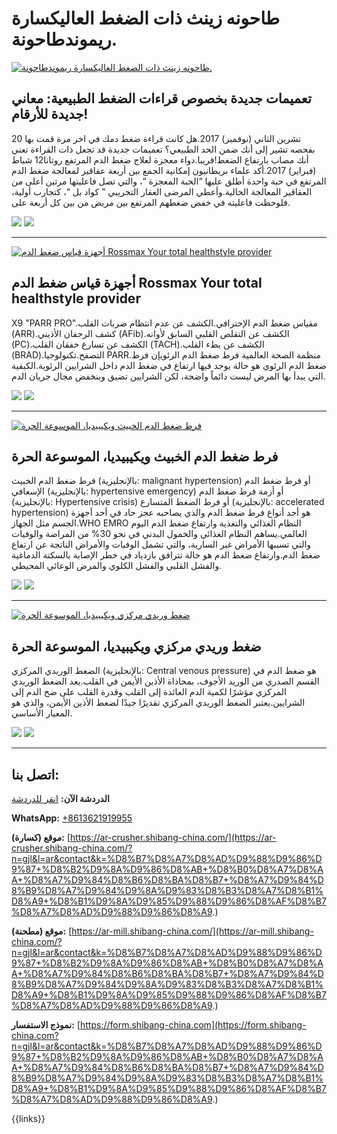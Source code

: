 # طاحونه زينث ذات الضغط العاليكسارة ريموندطاحونة.

<a href="https://swt.shibang-china.com/?n=gjl&l=ar&img&k=%D8%B7%D8%A7%D8%AD%D9%88%D9%86%D9%87+%D8%B2%D9%8A%D9%86%D8%AB+%D8%B0%D8%A7%D8%AA+%D8%A7%D9%84%D8%B6%D8%BA%D8%B7+%D8%A7%D9%84%D8%B9%D8%A7%D9%84%D9%8A%D9%83%D8%B3%D8%A7%D8%B1%D8%A9+%D8%B1%D9%8A%D9%85%D9%88%D9%86%D8%AF%D8%B7%D8%A7%D8%AD%D9%88%D9%86%D8%A9." target="_blank">![طاحونه زينث ذات الضغط العاليكسارة ريموندطاحونة.](http://static.shibang-china.com/all-800x300/1280.jpg)</a>

## تعميمات جديدة بخصوص قراءات الضغط الطبيعية: معاني جديدة للأرقام!
20 تشرين الثاني (نوفمبر) 2017.هل كانت قراءة ضغط دمك في اخر مرة قمت بها بفحصه تشير إلى أنك ضمن الحد الطبيعي؟ تعميمات جديدة قد تجعل ذات القراءة تعني أنك مصاب بارتفاع الضغط!قريبا.دواء معجزة لعلاج ضغط الدم المرتفع روتانا12 شباط (فبراير) 2017.أكد علماء بريطانيون إمكانية الجمع بين أربعة عقاقير لمعالجة ضغط الدم المرتفع في حبة واحدة أطلق عليها “الحبة المعجزة “، والتي تصل فاعليتها مرتين أعلى من العقاقير المعالجة الحالية.وأعطي المرضى العقار التجريبي ” كواد بل “، كتجارب أولية، فلوحظت فاعليته في خفض ضغطهم المرتفع بين مريض من بين كل أربعة على.


<a href="https://whatsapp.shibangsoft.com/WhatsApp.php" target="_blank" title="WhatsApp">![](http://static.shibang-china.com/icon/whatsapp.png)</a> <a href="https://swt.shibang-china.com/?n=gjl&l=ar&icon&k=%D8%B7%D8%A7%D8%AD%D9%88%D9%86%D9%87+%D8%B2%D9%8A%D9%86%D8%AB+%D8%B0%D8%A7%D8%AA+%D8%A7%D9%84%D8%B6%D8%BA%D8%B7+%D8%A7%D9%84%D8%B9%D8%A7%D9%84%D9%8A%D9%83%D8%B3%D8%A7%D8%B1%D8%A9+%D8%B1%D9%8A%D9%85%D9%88%D9%86%D8%AF%D8%B7%D8%A7%D8%AD%D9%88%D9%86%D8%A9." target="_blank">![](http://static.shibang-china.com/icon/chat-ar.png)</a>

---

<a href="https://swt.shibang-china.com/?n=gjl&l=ar&img&k=%D8%B7%D8%A7%D8%AD%D9%88%D9%86%D9%87+%D8%B2%D9%8A%D9%86%D8%AB+%D8%B0%D8%A7%D8%AA+%D8%A7%D9%84%D8%B6%D8%BA%D8%B7+%D8%A7%D9%84%D8%B9%D8%A7%D9%84%D9%8A%D9%83%D8%B3%D8%A7%D8%B1%D8%A9+%D8%B1%D9%8A%D9%85%D9%88%D9%86%D8%AF%D8%B7%D8%A7%D8%AD%D9%88%D9%86%D8%A9." target="_blank">![أجهزة قياس ضغط الدم Rossmax Your total healthstyle provider](http://static.shibang-china.com/all-800x300/1391.jpg)</a>

## أجهزة قياس ضغط الدم Rossmax Your total healthstyle provider
X9 &quot;PARR PRO&quot;.مقياس ضغط الدم الإحترافي.الكشف عن عدم انتظام ضربات القلب (ARR).كشف الرجفان الأذيني (AFib).الكشف عن التقلص القلبي السابق لأوانه (PC).الكشف عن تسارع خفقان القلب (TACH).الكشف عن بطء القلب (BRAD).التصفح.تكنولوجيا PARR.منظمة الصحة العالمية فرط ضغط الدم الرئويإن فرط ضغط الدم الرئوي هو حالة يوجد فيها ارتفاع في ضغط الدم داخل الشرايين الرئوية.الكيفية التي يبدأ بها المرض ليست دائماً واضحة، لكن الشرايين تضيق وينخفض مجال جريان الدم.


<a href="https://whatsapp.shibangsoft.com/WhatsApp.php" target="_blank" title="WhatsApp">![](http://static.shibang-china.com/icon/whatsapp.png)</a> <a href="https://swt.shibang-china.com/?n=gjl&l=ar&icon&k=%D8%B7%D8%A7%D8%AD%D9%88%D9%86%D9%87+%D8%B2%D9%8A%D9%86%D8%AB+%D8%B0%D8%A7%D8%AA+%D8%A7%D9%84%D8%B6%D8%BA%D8%B7+%D8%A7%D9%84%D8%B9%D8%A7%D9%84%D9%8A%D9%83%D8%B3%D8%A7%D8%B1%D8%A9+%D8%B1%D9%8A%D9%85%D9%88%D9%86%D8%AF%D8%B7%D8%A7%D8%AD%D9%88%D9%86%D8%A9." target="_blank">![](http://static.shibang-china.com/icon/chat-ar.png)</a>

---

<a href="https://swt.shibang-china.com/?n=gjl&l=ar&img&k=%D8%B7%D8%A7%D8%AD%D9%88%D9%86%D9%87+%D8%B2%D9%8A%D9%86%D8%AB+%D8%B0%D8%A7%D8%AA+%D8%A7%D9%84%D8%B6%D8%BA%D8%B7+%D8%A7%D9%84%D8%B9%D8%A7%D9%84%D9%8A%D9%83%D8%B3%D8%A7%D8%B1%D8%A9+%D8%B1%D9%8A%D9%85%D9%88%D9%86%D8%AF%D8%B7%D8%A7%D8%AD%D9%88%D9%86%D8%A9." target="_blank">![فرط ضغط الدم الخبيث ويكيبيديا، الموسوعة الحرة](http://static.shibang-china.com/all-800x300/908.jpg)</a>

## فرط ضغط الدم الخبيث ويكيبيديا، الموسوعة الحرة
فرط ضغط الدم الخبيث (بالإنجليزية: malignant hypertension) أو فرط ضغط الدم الإسعافي (بالإنجليزية: hypertensive emergency) أو أزمة فرط ضغط الدم (بالإنجليزية: Hypertensive crisis) أو فرط الضغط المتسارع (بالإنجليزية: accelerated hypertension) هو أحد أنواع فرط ضغط الدم والذي يصاحبه عجز حاد في أحد أجهزة الجسم مثل الجهاز.WHO EMRO النظام الغذائي والتغذية وارتفاع ضغط الدم اليوم العالمي.يساهم النظام الغذائي والخمول البدني في نحو 30% من المراضة والوفيات والتي تسببها الأمراض غير السارية، والتي تشمل الوفيات والأمراض الناتجة عن ارتفاع ضغط الدم.وارتفاع ضغط الدم هو حالة تترافق بازدياد في خطر الإصابة بالسكتة الدماغية والفشل القلبي والفشل الكلوي والمرض الوعائي المحيطي.


<a href="https://whatsapp.shibangsoft.com/WhatsApp.php" target="_blank" title="WhatsApp">![](http://static.shibang-china.com/icon/whatsapp.png)</a> <a href="https://swt.shibang-china.com/?n=gjl&l=ar&icon&k=%D8%B7%D8%A7%D8%AD%D9%88%D9%86%D9%87+%D8%B2%D9%8A%D9%86%D8%AB+%D8%B0%D8%A7%D8%AA+%D8%A7%D9%84%D8%B6%D8%BA%D8%B7+%D8%A7%D9%84%D8%B9%D8%A7%D9%84%D9%8A%D9%83%D8%B3%D8%A7%D8%B1%D8%A9+%D8%B1%D9%8A%D9%85%D9%88%D9%86%D8%AF%D8%B7%D8%A7%D8%AD%D9%88%D9%86%D8%A9." target="_blank">![](http://static.shibang-china.com/icon/chat-ar.png)</a>

---

<a href="https://swt.shibang-china.com/?n=gjl&l=ar&img&k=%D8%B7%D8%A7%D8%AD%D9%88%D9%86%D9%87+%D8%B2%D9%8A%D9%86%D8%AB+%D8%B0%D8%A7%D8%AA+%D8%A7%D9%84%D8%B6%D8%BA%D8%B7+%D8%A7%D9%84%D8%B9%D8%A7%D9%84%D9%8A%D9%83%D8%B3%D8%A7%D8%B1%D8%A9+%D8%B1%D9%8A%D9%85%D9%88%D9%86%D8%AF%D8%B7%D8%A7%D8%AD%D9%88%D9%86%D8%A9." target="_blank">![ضغط وريدي مركزي ويكيبيديا، الموسوعة الحرة](http://static.shibang-china.com/all-800x300/409.jpg)</a>

## ضغط وريدي مركزي ويكيبيديا، الموسوعة الحرة
الضغط الوريدي المركزي (بالإنجليزية: Central venous pressure) هو ضغط الدم في القسم الصدري من الوريد الأجوف، بمحاذاة الأذين الأيمن في القلب.يعد الضغط الوريدي المركزي مؤشرًا لكمية الدم العائدة إلى القلب وقدرة القلب على ضخ الدم إلى الشرايين.يعتبر الضغط الوريدي المركزي تقديرًا جيدًا لضغط الأذين الأيمن، والذي هو المعيار الأساسي.

<a href="https://whatsapp.shibangsoft.com/WhatsApp.php" target="_blank" title="WhatsApp">![](http://static.shibang-china.com/icon/whatsapp.png)</a> <a href="https://swt.shibang-china.com/?n=gjl&l=ar&icon&k=%D8%B7%D8%A7%D8%AD%D9%88%D9%86%D9%87+%D8%B2%D9%8A%D9%86%D8%AB+%D8%B0%D8%A7%D8%AA+%D8%A7%D9%84%D8%B6%D8%BA%D8%B7+%D8%A7%D9%84%D8%B9%D8%A7%D9%84%D9%8A%D9%83%D8%B3%D8%A7%D8%B1%D8%A9+%D8%B1%D9%8A%D9%85%D9%88%D9%86%D8%AF%D8%B7%D8%A7%D8%AD%D9%88%D9%86%D8%A9." target="_blank">![](http://static.shibang-china.com/icon/chat-ar.png)</a>

---
## اتصل بنا:

**الدردشة الآن:** [انقر للدردشة](https://swt.shibang-china.com?n=gjl&l=ar&contact&k=%D8%B7%D8%A7%D8%AD%D9%88%D9%86%D9%87+%D8%B2%D9%8A%D9%86%D8%AB+%D8%B0%D8%A7%D8%AA+%D8%A7%D9%84%D8%B6%D8%BA%D8%B7+%D8%A7%D9%84%D8%B9%D8%A7%D9%84%D9%8A%D9%83%D8%B3%D8%A7%D8%B1%D8%A9+%D8%B1%D9%8A%D9%85%D9%88%D9%86%D8%AF%D8%B7%D8%A7%D8%AD%D9%88%D9%86%D8%A9.)

**WhatsApp:**  [+8613621919955](https://whatsapp.shibangsoft.com/WhatsApp.php)

**موقع (كسارة):** [https://ar-crusher.shibang-china.com/](https://ar-crusher.shibang-china.com/?n=gjl&l=ar&contact&k=%D8%B7%D8%A7%D8%AD%D9%88%D9%86%D9%87+%D8%B2%D9%8A%D9%86%D8%AB+%D8%B0%D8%A7%D8%AA+%D8%A7%D9%84%D8%B6%D8%BA%D8%B7+%D8%A7%D9%84%D8%B9%D8%A7%D9%84%D9%8A%D9%83%D8%B3%D8%A7%D8%B1%D8%A9+%D8%B1%D9%8A%D9%85%D9%88%D9%86%D8%AF%D8%B7%D8%A7%D8%AD%D9%88%D9%86%D8%A9.)

**موقع (مطحنة):** [https://ar-mill.shibang-china.com/](https://ar-mill.shibang-china.com/?n=gjl&l=ar&contact&k=%D8%B7%D8%A7%D8%AD%D9%88%D9%86%D9%87+%D8%B2%D9%8A%D9%86%D8%AB+%D8%B0%D8%A7%D8%AA+%D8%A7%D9%84%D8%B6%D8%BA%D8%B7+%D8%A7%D9%84%D8%B9%D8%A7%D9%84%D9%8A%D9%83%D8%B3%D8%A7%D8%B1%D8%A9+%D8%B1%D9%8A%D9%85%D9%88%D9%86%D8%AF%D8%B7%D8%A7%D8%AD%D9%88%D9%86%D8%A9.)

**نموذج الاستفسار:** [https://form.shibang-china.com](https://form.shibang-china.com?n=gjl&l=ar&contact&k=%D8%B7%D8%A7%D8%AD%D9%88%D9%86%D9%87+%D8%B2%D9%8A%D9%86%D8%AB+%D8%B0%D8%A7%D8%AA+%D8%A7%D9%84%D8%B6%D8%BA%D8%B7+%D8%A7%D9%84%D8%B9%D8%A7%D9%84%D9%8A%D9%83%D8%B3%D8%A7%D8%B1%D8%A9+%D8%B1%D9%8A%D9%85%D9%88%D9%86%D8%AF%D8%B7%D8%A7%D8%AD%D9%88%D9%86%D8%A9.)

{{links}}